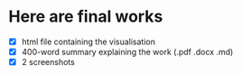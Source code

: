 # Here are final works

- [x] html file containing the visualisation
- [x] 400-word summary explaining the work (.pdf .docx .md)
- [x] 2 screenshots 
